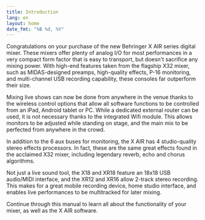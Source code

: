 ```yaml
---
title: Introduction
lang: en
layout: home
date_fmt: "%B %d, %Y"
---
```

<div markdown="1" class="jumbotron p-4 mb-3">

Congratulations on your purchase of the new Behringer X AIR series digital mixer.
These mixers offer plenty of analog I/O for most performances in a very compact
form factor that is easy to transport, but doesn't sacrifice any mixing power.
With high-end features taken from the flagship X32 mixer, such as MIDAS-designed
preamps, high-quality effects, P-16 monitoring, and multi-channel USB recording
capability, these consoles far outperform their size.

Mixing live shows can now be done from anywhere in the venue thanks to the
wireless control options that allow all software functions to be controlled from
an iPad, Android tablet or PC. While a dedicated external router can be used,
it is not necessary thanks to the integrated Wifi module. This allows monitors
to be adjusted while standing on stage, and the main mix to be perfected from
anywhere in the crowd.

In addition to the 6 aux buses for monitoring, the X AIR has 4 studio-quality
stereo effects processors. In fact, these are the same great effects found in
the acclaimed X32 mixer, including legendary reverb, echo and chorus algorithms.

Not just a live sound tool, the X18 and XR18 feature an 18x18 USB audio/MIDI
interface, and the XR12 and XR16 allow 2-track stereo recording. This makes for
a great mobile recording device, home studio interface, and enables
live performances to be multitracked for later mixing.

Continue through this manual to learn all about the functionality of your mixer,
as well as the X AIR software.

</div>

